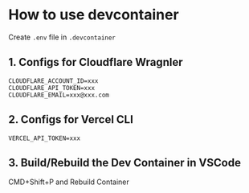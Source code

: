 # How to use devcontainer

Create `.env` file in `.devcontainer`

## 1. Configs for Cloudflare Wragnler

```shell
CLOUDFLARE_ACCOUNT_ID=xxx
CLOUDFLARE_API_TOKEN=xxx
CLOUDFLARE_EMAIL=xxx@xxx.com
```

## 2. Configs for Vercel CLI

```
VERCEL_API_TOKEN=xxx
```

## 3. Build/Rebuild the Dev Container in VSCode

CMD+Shift+P and Rebuild Container
